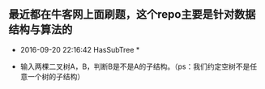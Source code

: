 ## 最近都在牛客网上面刷题，这个repo主要是针对数据结构与算法的


* 2016-09-20 22:16:42 HasSubTree *

* 输入两棵二叉树A，B，判断B是不是A的子结构。（ps：我们约定空树不是任意一个树的子结构）